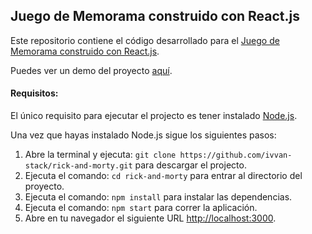 ## Juego de Memorama construido con  React.js

Este repositorio contiene el código desarrollado para el [Juego de Memorama construido con  React.js](https://github.com/ivvan-stack/rick-and-morty).

Puedes ver un demo del proyecto [aquí](https://ivvan-stack.github.io/rick-and-morty/).

#### Requisitos:

El único requisito para ejecutar el projecto es tener instalado [Node.js](https://nodejs.org/en/download/).

Una vez que hayas instalado Node.js sigue los siguientes pasos: 

1. Abre la terminal y ejecuta: `git clone https://github.com/ivvan-stack/rick-and-morty.git` para descargar el projecto.
2. Ejecuta el comando: `cd rick-and-morty` para entrar al directorio del proyecto.
3. Ejecuta el comando: `npm install` para instalar las dependencias.
4. Ejecuta el comando: `npm start` para correr la aplicación.
5. Abre en tu navegador el siguiente URL [http://localhost:3000](http://localhost:3000).
